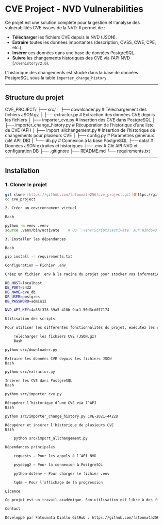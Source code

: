 # CVE Project - NVD Vulnerabilities

Ce projet est une solution complète pour la gestion et l'analyse des vulnérabilités CVE issues de la NVD. Il permet de :

- **Télécharger** les fichiers CVE depuis le NVD (JSON).
- **Extraire** toutes les données importantes (description, CVSS, CWE, CPE, etc.).
- **Insérer** ces données dans une base de données PostgreSQL.
- **Suivre** les changements historiques des CVE via l'API NVD (`/cvehistory/2.0`).

L'historique des changements est stocké dans la base de données PostgreSQL sous la table `importer_change_history`.

---

## Structure du projet

CVE_PROJECT/
├── src/
│ ├── downloader.py             # Téléchargement des fichiers JSON.gz
│ ├── extractor.py              # Extraction des données CVE depuis les fichiers
│ ├── importer_cve.py           # Insertion des CVE dans PostgreSQL
│ ├── importer_change_history.py # Récupération de l’historique d’une liste de CVE (API)
│ ├── import_allchangement.py   # Insertion de l’historique de changements pour plusieurs CVE
│ ├── config.py                 # Paramètres généraux (clé API, DB)
│ └── db.py                     # Connexion à la base PostgreSQL
├── data/                       # Données JSON extraites et historiques
├── .env                        # Clé API NVD et configuration DB
├── .gitignore
├── README.md
└── requirements.txt


---

## Installation

### 1. Cloner le projet

```bash
git clone [https://github.com/fatoumata256/cve_project.git](https://github.com/fatoumata256/cve_project.git)
cd cve_project

2. Créer un environnement virtuel

Bash

python -m venv .venv
source .venv/bin/activate    # Ou `.venv\Scripts\activate` sur Windows

3. Installer les dépendances

Bash

pip install -r requirements.txt

Configuration – Fichier .env

Créez un fichier .env à la racine du projet pour stocker vos informations de configuration locales. Ce fichier est ignoré par Git.

DB_HOST=localhost
DB_PORT=5432
DB_NAME=cve_db
DB_USER=postgres
DB_PASSWORD=admin12

NVD_API_KEY=4a35f378-39a5-418b-9ac1-50d3cd077174

Utilisation des scripts

Pour utiliser les différentes fonctionnalités du projet, exécutez les scripts suivants depuis le répertoire CVE_PROJECT/.

    Télécharger les fichiers CVE (JSON.gz)
    Bash

python src/downloader.py

Extraire les données CVE depuis les fichiers JSON
Bash

python src/extractor.py

Insérer les CVE dans PostgreSQL
Bash

python src/importer_cve.py

Récupérer l’historique d’une CVE via l’API
Bash

python src/importer_change_history.py CVE-2021-44228

Récupérer et insérer l’historique de plusieurs CVE
Bash

    python src/import_allchangement.py

Dépendances principales

    requests — Pour les appels à l’API NVD

    psycopg2 — Pour la connexion à PostgreSQL

    python-dotenv — Pour charger le fichier .env

    tqdm — Pour l’affichage de la progression

Licence

Ce projet est un travail académique. Son utilisation est libre à des fins pédagogiques.

Contact

Développé par Fatoumata Diallo GitHub : https://github.com/fatoumata256

